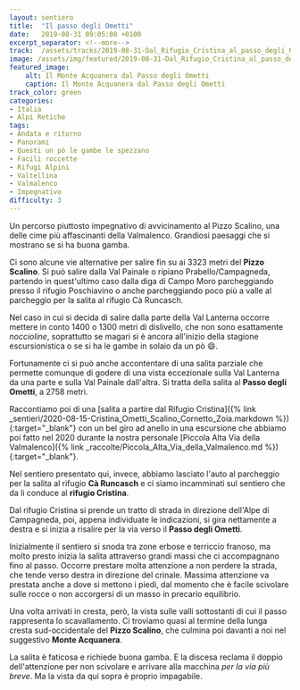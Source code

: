 ```yaml
---
layout: sentiero
title:  "Il passo degli Ometti"
date:   2019-08-31 09:05:00 +0100
excerpt_separator: <!--more-->
track:  /assets/tracks/2019-08-31-Dal_Rifugio_Cristina_al_passo_degli_Ometti.gpx
image: /assets/img/featured/2019-08-31-Dal_Rifugio_Cristina_al_passo_degli_Ometti.jpg
featured_image:
    alt: Il Monte Acquanera dal Passo degli Ometti
    caption: Il Monte Acquanera dal Passo degli Ometti
track_color: green
categories:
- Italia
- Alpi Retiche
tags:
- Andata e ritorno
- Panorami
- Questi un pò le gambe le spezzano
- Facili roccette
- Rifugi Alpini
- Valtellina
- Valmalenco
- Impegnativo
difficulty: 3
---
```

Un percorso piuttosto impegnativo di avvicinamento al Pizzo Scalino, una delle cime più affascinanti della Valmalenco. Grandiosi paesaggi che si mostrano se si ha buona gamba.

<!--more-->

Ci sono alcune vie alternative per salire fin su ai 3323 metri del **Pizzo Scalino**. Si può salire dalla Val Painale o ripiano Prabello/Campagneda, partendo in quest'ultimo caso dalla diga di Campo Moro parcheggiando presso il rifugio Poschiavino o anche parcheggiando poco più a valle al parcheggio per la salita al rifugio Cà Runcasch.

Nel caso in cui si decida di salire dalla parte della Val Lanterna occorre mettere in conto 1400 o 1300 metri di dislivello, che non sono esattamente *noccioline*, soprattutto se magari si è ancora all'inizio della stagione escursionistica o se si ha le gambe in solaio da un pò :smile:.

Fortunamente ci si può anche accontentare di una salita parziale che permette comunque di godere di una vista eccezionale sulla Val Lanterna da una parte e sulla Val Painale dall'altra. Si tratta della salita al **Passo degli Ometti**, a 2758 metri.

Raccontiamo poi di una [salita a partire dal Rifugio Cristina]({% link _sentieri/2020-08-15-Cristina_Ometti_Scalino_Cornetto_Zoia.markdown %}){:target="_blank"} con un bel giro ad anello in una escursione che abbiamo poi fatto nel 2020 durante la nostra personale [Piccola Alta Via della Valmalenco]({% link _raccolte/Piccola_Alta_Via_della_Valmalenco.md %}){:target="_blank"}.

Nel sentiero presentato qui, invece, abbiamo lasciato l'auto al parcheggio per la salita al rifugio **Cà Runcasch** e ci siamo incamminati sul sentiero che da li conduce al **rifugio Cristina**.

Dal rifugio Cristina si prende un tratto di strada in direzione dell'Alpe di Campagneda, poi, appena individuate le indicazioni, si gira nettamente a destra e si inizia a risalire per la via verso il **Passo degli Ometti**.

Inizialmente il sentiero si snoda tra zone erbose e terriccio franoso, ma molto presto inizia la salita attraverso grandi massi che ci accompagnano fino al passo. Occorre prestare molta attenzione a non perdere la strada, che tende verso destra in direzione del crinale. Massima attenzione va prestata anche a dove si mettono i piedi, dal momento che è facile scivolare sulle rocce o non accorgersi di un masso in precario equilibrio.

Una volta arrivati in cresta, però, la vista sulle valli sottostanti di cui il passo rappresenta lo scavallamento. Ci troviamo quasi al termine della lunga cresta sud-occidentale del **Pizzo Scalino**, che culmina poi davanti a noi nel suggestivo **Monte Acquanera**.

La salita è faticosa e richiede buona gamba. E la discesa reclama il doppio dell'attenzione per non scivolare e arrivare alla macchina *per la via più breve*. Ma la vista da qui sopra è proprio impagabile.
